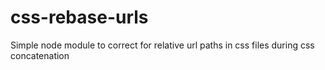 css-rebase-urls
===============

Simple node module to correct for relative url paths in css files during css concatenation

